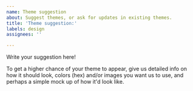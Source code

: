 ```yaml
---
name: Theme suggestion
about: Suggest themes, or ask for updates in existing themes.
title: 'Theme suggestion:'
labels: design
assignees: ''

---
```


Write your suggestion here!

To get a higher chance of your theme to appear, give us detailed info on how it should look, colors (hex) and/or images you want us to use, and perhaps a simple mock up of how it'd look like.
